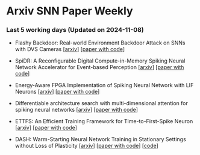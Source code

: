 # Arxiv SNN Paper Weekly


 ### **Last 5 working days (Updated on 2024-11-08)** 


- Flashy Backdoor: Real-world Environment Backdoor Attack on SNNs with DVS Cameras [[arxiv](https://arxiv.org/abs/2411.03022)] [[paper with code](https://paperswithcode.com/paper/flashy-backdoor-real-world-environment)]

- SpiDR: A Reconfigurable Digital Compute-in-Memory Spiking Neural Network Accelerator for Event-based Perception [[arxiv](https://arxiv.org/abs/2411.02854)] [[paper with code](https://paperswithcode.com/paper/spidr-a-reconfigurable-digital-compute-in)]

- Energy-Aware FPGA Implementation of Spiking Neural Network with LIF Neurons [[arxiv](https://arxiv.org/abs/2411.01628)] [[paper with code](https://paperswithcode.com/paper/energy-aware-fpga-implementation-of-spiking)]

- Differentiable architecture search with multi-dimensional attention for spiking neural networks [[arxiv](https://arxiv.org/abs/2411.00902)] [[paper with code](https://paperswithcode.com/paper/differentiable-architecture-search-with-multi)]

- ETTFS: An Efficient Training Framework for Time-to-First-Spike Neuron [[arxiv](https://arxiv.org/abs/2410.23619)] [[paper with code](https://paperswithcode.com/paper/ettfs-an-efficient-training-framework-for)]

- DASH: Warm-Starting Neural Network Training in Stationary Settings without Loss of Plasticity [[arxiv](https://arxiv.org/abs/2410.23495)] [[paper with code](https://paperswithcode.com/paper/dash-warm-starting-neural-network-training-in)] [[code](https://github.com/baekrok/DASH-Direction-Aware-SHrinking)]

